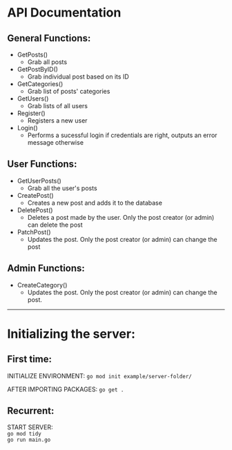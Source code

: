 # API Documentation
## General Functions:
* GetPosts()
    - Grab all posts
* GetPostByID()
    - Grab individual post based on its ID
* GetCategories()
    - Grab list of posts' categories
* GetUsers()
    - Grab lists of all users
* Register()
    - Registers a new user
* Login()
    - Performs a sucessful login if credentials are right, outputs an error message otherwise

## User Functions:
* GetUserPosts()
    - Grab all the user's posts
* CreatePost()
    - Creates a new post and adds it to the database
* DeletePost()
    - Deletes a post made by the user. Only the post creator (or admin) can delete the post
* PatchPost()
    - Updates the post. Only the post creator (or admin) can change the post

## Admin Functions:
* CreateCategory()
    - Updates the post. Only the post creator (or admin) can change the post.

---

# Initializing the server:
## First time:
INITIALIZE ENVIRONMENT:
    `go mod init example/server-folder/`

AFTER IMPORTING PACKAGES:
    `go get .`

## Recurrent:
START SERVER: \
    `go mod tidy` \
    `go run main.go`
